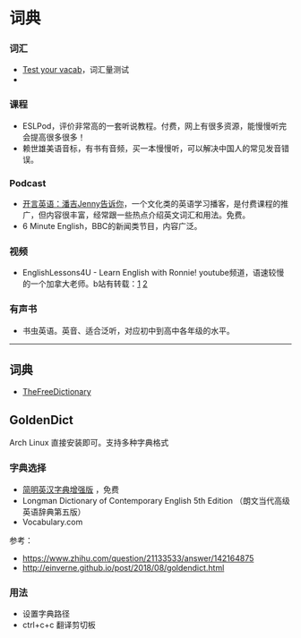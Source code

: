 # 词典

### 词汇

- [Test your vacab](http://testyourvocab.com/)，词汇量测试
- 

### 课程

- ESLPod，评价非常高的一套听说教程。付费，网上有很多资源，能慢慢听完会提高很多很多！
- 赖世雄美语音标，有书有音频，买一本慢慢听，可以解决中国人的常见发音错误。

### Podcast

- [开言英语：潘吉Jenny告诉你](https://openlanguage.com/library/learn-english/9/culture-show)，一个文化类的英语学习播客，是付费课程的推广，但内容很丰富，经常跟一些热点介绍英文词汇和用法。免费。
- 6 Minute English，BBC的新闻类节目，内容广泛。

### 视频

- EnglishLessons4U - Learn English with Ronnie! youtube频道，语速较慢的一个加拿大老师。b站有转载：[1](https://www.bilibili.com/video/av6284532/) [2](https://www.bilibili.com/video/av6238252/)

### 有声书

- 书虫英语。英音、适合泛听，对应初中到高中各年级的水平。

---

## 词典

- [TheFreeDictionary](http://www.thefreedictionary.com/)

## GoldenDict 

Arch Linux 直接安装即可。支持多种字典格式

### 字典选择

- [简明英汉字典增强版](https://github.com/skywind3000/ECDICT) ，免费
- Longman Dictionary of Contemporary English 5th Edition （朗文当代高级英语辞典第五版） 
- Vocabulary.com

参考：

- https://www.zhihu.com/question/21133533/answer/142164875
- http://einverne.github.io/post/2018/08/goldendict.html

### 用法

- 设置字典路径
- ctrl+c+c 翻译剪切板